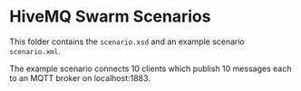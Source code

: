 # HiveMQ Swarm Scenarios

This folder contains the `scenario.xsd` and an example scenario `scenario.xml`.

The example scenario connects 10 clients which publish 10 messages each to an MQTT broker on localhost:1883.